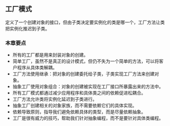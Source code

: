 ## 工厂模式
定义了一个创建对象的接口，但由子类决定要实例化的类是哪一个，工厂方法让类把实例化推迟到子类。

### 本章要点
* 所有的工厂都是用来封装对象的创建。
* 简单工厂，虽然不是真正的设计模式，但仍不失为一个简单的方法，可以将客户程序从具体类解耦。
* 工厂方法使用继承：把对象的创建委托给子类，子类实现工厂方法来创建对象。
* 抽象工厂使用对象组合：对象的创建被实现在工厂接口所暴露出来的方法中。
* 所有工厂模式都通过减少应用程序和具体类之间的依赖促进松耦合。
* 工厂方法允许类将实例化延迟到子类进行。
* 抽象工厂创建相关的对象家族，而不需要依赖它们的具体实现。
* 依赖导致原则，指导我们避免依赖具体的类型，而是尽量依赖抽象。
* 工厂是很有威力的技巧，帮助我们针对抽象编程，而不是要针对具体类编程。